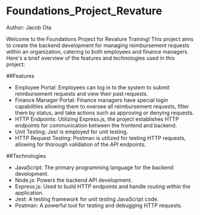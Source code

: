 # Foundations_Project_Revature

Author: Jacob Ota

Welcome to the Foundations Project for Revature Training! This project aims to create the backend development for managing reimbursement requests within an organization, catering to both employees and finance managers. Here's a brief overview of the features and technologies used in this project:

##Features

- Employee Portal: Employees can log in to the system to submit reimbursement requests and view their past requests.
- Finance Manager Portal: Finance managers have special login capabilities allowing them to oversee all reimbursement requests, filter them by status, and take actions such as approving or denying requests.
- HTTP Endpoints: Utilizing Express.js, the project establishes HTTP endpoints for communication between the frontend and backend.
- Unit Testing: Jest is employed for unit testing.
- HTTP Request Testing: Postman is utilized for testing HTTP requests, allowing for thorough validation of the API endpoints.

##Technologies

- JavaScript: The primary programming language for the backend development.
- Node.js: Powers the backend API development.
- Express.js: Used to build HTTP endpoints and handle routing within the application.
- Jest: A testing framework for unit testing JavaScript code.
- Postman: A powerful tool for testing and debugging HTTP requests.
